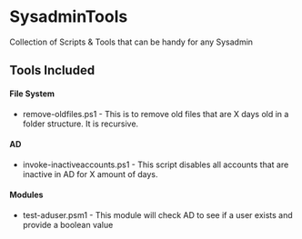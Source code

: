 # SysadminTools
Collection of Scripts &amp; Tools that can be handy for any Sysadmin

## Tools Included

#### File System
  * remove-oldfiles.ps1 - This is to remove old files that are X days old in a folder structure. It is recursive.

#### AD
  * invoke-inactiveaccounts.ps1 - This script disables all accounts that are inactive in AD for X amount of days.

#### Modules
  * test-aduser.psm1 - This module will check AD to see if a user exists and provide a boolean value
